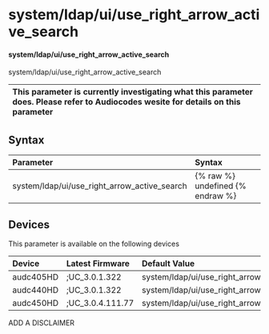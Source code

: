 ﻿---
description: system/ldap/ui/use_right_arrow_active_search
search: false
---

# system/ldap/ui/use_right_arrow_active_search

#### system/ldap/ui/use_right_arrow_active_search

system/ldap/ui/use_right_arrow_active_search


| This parameter is currently investigating what this parameter does. Please refer to Audiocodes wesite for details on this parameter | 
| :--- |

## Syntax
| Parameter | Syntax |
| :--- | :--- |
|system/ldap/ui/use_right_arrow_active_search | {% raw %} undefined {% endraw %}|

## Devices
This parameter is available on the following devices

| Device | Latest Firmware | Default Value |
|:---|:---|:---|
| audc405HD | ;UC_3.0.1.322 | system/ldap/ui/use_right_arrow_active_search=0 
| audc440HD | ;UC_3.0.1.322 | system/ldap/ui/use_right_arrow_active_search=0 
| audc450HD | ;UC_3.0.4.111.77 | system/ldap/ui/use_right_arrow_active_search=0 

ADD A DISCLAIMER
